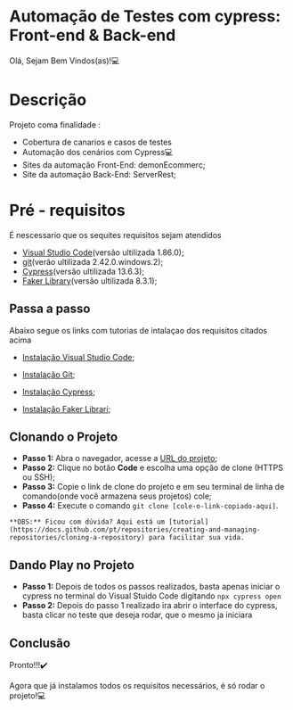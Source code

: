 # Automação de Testes com cypress: Front-end & Back-end
Olá, Sejam Bem Vindos(as)!💻
# Descrição
Projeto coma finalidade :
- Cobertura de canarios e casos de testes
- Automação dos cenários com Cypress💻
- Sites da automação Front-End: demonEcommerc;
- Site da automação Back-End: ServerRest;

# Pré - requisitos
É nescessario que os sequites requisitos sejam atendidos 
- [Visual Studio Code](https://code.visualstudio.com/download)(versão ultilizada 1.86.0);
- [git](https://git-scm.com/downloads)(verão ultilizada 2.42.0.windows.2);
- [Cypress](https://docs.cypress.io/guides/getting-started/installing-cypress)(versão ultilizada 13.6.3);
- [Faker Library](https://www.npmjs.com/package/@faker-js/faker)(versão ultilizada 8.3.1);

## Passa a passo
Abaixo segue os links com tutorias de intalaçao dos requisitos citados acima

- [Instalação Visual Studio Code](https://blog.cod3r.com.br/visual-studio-code-vscode-instalacao-e-configuracao/);

- [Instalação Git](https://dicasdeprogramacao.com.br/como-instalar-o-git-no-windows/);

- [Instalação Cypress](https://medium.com/@lsluandersonalmeida/tutorial-de-instala%C3%A7%C3%A3o-do-cypress-no-windows-23dfeaa8d621);

- [Instalação Faker Librari](https://www.npmjs.com/package/@faker-js/faker);

## Clonando o Projeto 
   - **Passo 1:** Abra o navegador, acesse a [URL do projeto](https://github.com/eduardogaldino/Automacao-Front-end-Back-end);
   - **Passo 2:** Clique no botão **Code** e escolha uma opção de clone (HTTPS ou SSH);
   - **Passo 3:** Copie o link de clone do projeto e em seu terminal de linha de comando(onde você armazena seus projetos) cole;
   - **Passo 4:** Execute o comando `git clone [cole-o-link-copiado-aqui]`.

	**OBS:** Ficou com dúvida? Aqui está um [tutorial](https://docs.github.com/pt/repositories/creating-and-managing-repositories/cloning-a-repository) para facilitar sua vida. 

## Dando Play no Projeto

- **Passo 1:** Depois de todos os passos realizados, basta apenas iniciar o cypress no terminal do Visual Stuido Code digitando `npx cypress open`	
- **Passo 2:** Depois do passo 1 realizado ira abrir o interface do cypress, basta clicar no teste que deseja rodar, que o mesmo ja iniciara

## Conclusão
      
   Pronto!!!✔️ 

   Agora que já instalamos todos os requisitos necessários, é só rodar o projeto!💻
		

